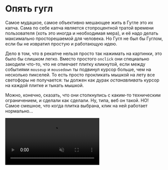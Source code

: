 # Опять гугл

Самое мудацкое, самое объективно мешающее жить в Гугле это их капча. Сама по себе капча является стопроцентной тратой времени пользователя (хоть это иногда и необходимая мера), и её надо делать максимально просторешаемой для человека. Но Гугл не был бы Гуглом, если бы не извратил простую и работающую идею.

Дело в том, что в рекапче нельзя просто так нажимать на картинки, это было бы слишком легко. Вместо простого `onclick` они специально закодили что-то, что не отмечает плитку кликнутой, если между событиями `mouseup` и `mousedown` ты подвинул курсор больше, чем на несколько пикселей. То есть просто прокликать мышкой на лету все светофоры не получается: ты должен как дурак _останавливать_ курсор на каждой плитке и тыкать мышкой.

Можно, конечно, сказать, что они столкнулись с каким-то техническим ограничением, и сделали как сделали. Ну, типа, веб он такой. НО! Самое смешное, что когда плитка выбрана, клик на ней работает нормально...

<video src = "/public/post-img/recaptcha.mp4" loop muted controls ></video>